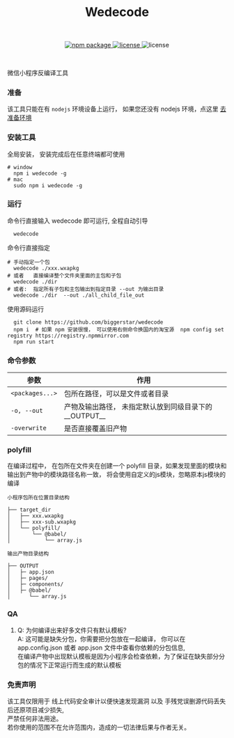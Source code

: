 <h1 align="center">Wedecode</h1>
<br/>
<p align="center">
    <a href="https://npmjs.com/package/wedecode">
        <img src="https://img.shields.io/npm/v/wedecode.svg" alt="npm package">
    </a>
    <a href="https://img.shields.io/npm/l/wedecode">
      <img src="https://img.shields.io/npm/l/wedecode?" alt="license"/>
    </a>
   <img src="https://img.shields.io/badge/%E5%BE%AE%E4%BF%A1%E7%89%88%E6%9C%AC-%3E=20180111-brightgreen.svg" alt="license"/>

</p>
<br/>


微信小程序反编译工具

### 准备

该工具只能在有 `nodejs` 环境设备上运行， 如果您还没有 nodejs 环境，点这里 [去准备环境](https://nodejs.org/)

### 安装工具

全局安装， 安装完成后在任意终端都可使用
```shell
# window
  npm i wedecode -g
# mac
  sudo npm i wedecode -g
```

### 运行

命令行直接输入 wedecode 即可运行, 全程自动引导

```shell
  wedecode
```

命令行直接指定

```shell
# 手动指定一个包
  wedecode ./xxx.wxapkg
# 或者   直接编译整个文件夹里面的主包和子包
  wedecode ./dir
# 或者:  指定所有子包和主包输出到指定目录 --out 为输出目录
  wedecode ./dir  --out ./all_child_file_out
```

使用源码运行

```shell
  git clone https://github.com/biggerstar/wedecode
  npm i  # 如果 npm 安装很慢， 可以使用右侧命令换国内的淘宝源  npm config set registry https://registry.npmmirror.com
  npm run start
```

### 命令参数

| 参数                  | 作用                                  |
|---------------------|-------------------------------------|
| `<packages...>`     | 包所在路径，可以是文件或者目录                     |
| `-o, --out`         | 产物及输出路径， 未指定默认放到同级目录下的 \_\_OUTPUT__ |
| `-overwrite` | 是否直接覆盖旧产物                           |

### polyfill
在编译过程中， 在包所在文件夹在创建一个 polyfill 目录，如果发现里面的模块和输出到产物中的模块路径名称一致， 将会使用自定义的js模块，忽略原本js模块的编译  


```
小程序包所在位置目录结构
  
├── target_dir  
│   ├── xxx.wxapkg    
│   ├── xxx-sub.wxapkg    
│   └── polyfill/  
│       └── @babel/    
│           └── array.js    

```
```
输出产物目录结构   

├── OUTPUT  
│   ├─ app.json  
│   ├─ pages/  
│   ├─ components/  
│   ├─ @babel/  
│      └── array.js
```

### QA
1. Q: 为何编译出来好多文件只有默认模板?  
   A: 这可能是缺失分包，你需要把分包放在一起编译， 你可以在 app.config.json 或者 app.json 文件中查看你依赖的分包信息,    
      在编译产物中出现默认模板是因为小程序会检查依赖，为了保证在缺失部分分包的情况下正常运行而生成的默认模板  


 
### 免责声明

该工具仅限用于 线上代码安全审计以便快速发现漏洞 以及 手残党误删源代码丢失后还原项目减少损失,  
严禁任何非法用途。  
若你使用的范围不在允许范围内，造成的一切法律后果与作者无关。  
